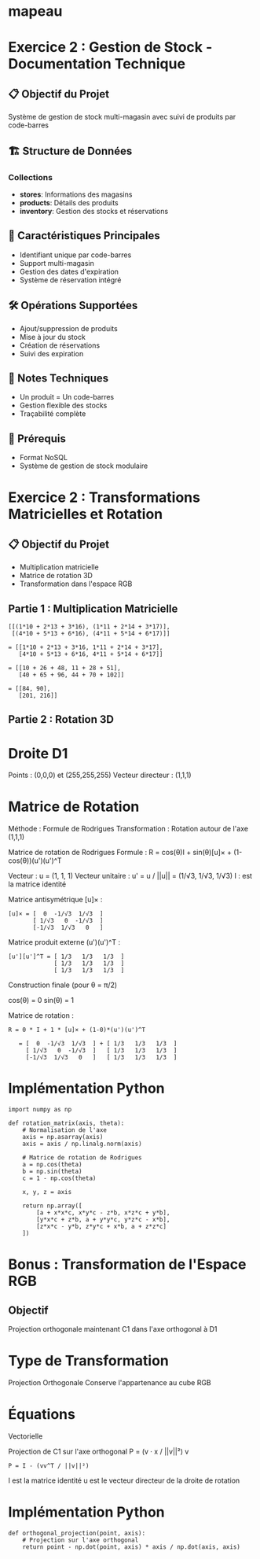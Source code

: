 
# mapeau
# Exercice 2 : Gestion de Stock - Documentation Technique

## 📋 Objectif du Projet
Système de gestion de stock multi-magasin avec suivi de produits par code-barres

## 🏗️ Structure de Données

### Collections
- **stores**: Informations des magasins
- **products**: Détails des produits
- **inventory**: Gestion des stocks et réservations

## 🔑 Caractéristiques Principales
- Identifiant unique par code-barres
- Support multi-magasin
- Gestion des dates d'expiration
- Système de réservation intégré


## 🛠️ Opérations Supportées
- Ajout/suppression de produits
- Mise à jour du stock
- Création de réservations
- Suivi des expiration

## 📝 Notes Techniques
- Un produit = Un code-barres
- Gestion flexible des stocks
- Traçabilité complète

## 🚀 Prérequis
- Format NoSQL
- Système de gestion de stock modulaire

# Exercice 2 : Transformations Matricielles et Rotation

## 📋 Objectif du Projet

- Multiplication matricielle
- Matrice de rotation 3D
- Transformation dans l'espace RGB

## Partie 1 : Multiplication Matricielle

```
[[(1*10 + 2*13 + 3*16), (1*11 + 2*14 + 3*17)],
 [(4*10 + 5*13 + 6*16), (4*11 + 5*14 + 6*17)]]

= [[1*10 + 2*13 + 3*16, 1*11 + 2*14 + 3*17],
   [4*10 + 5*13 + 6*16, 4*11 + 5*14 + 6*17]]

= [[10 + 26 + 48, 11 + 28 + 51],
   [40 + 65 + 96, 44 + 70 + 102]]

= [[84, 90],
   [201, 216]]
```

## Partie 2 : Rotation 3D

# Droite D1

Points : (0,0,0) et (255,255,255)
Vecteur directeur : (1,1,1)

# Matrice de Rotation

Méthode : Formule de Rodrigues
Transformation : Rotation autour de l'axe (1,1,1)

Matrice de rotation de Rodrigues
Formule : R = cos(θ)I + sin(θ)[u]× + (1-cos(θ))(u')(u')^T

Vecteur : u = (1, 1, 1)
Vecteur unitaire : u' = u / ||u|| = (1/√3, 1/√3, 1/√3)
I : est la matrice identité

Matrice antisymétrique [u]× :

```
[u]× = [  0  -1/√3  1/√3  ]
       [ 1/√3   0  -1/√3  ]
       [-1/√3  1/√3   0   ]
```

Matrice produit externe (u')(u')^T :

```
[u'][u']^T = [ 1/3   1/3   1/3  ]
             [ 1/3   1/3   1/3  ]
             [ 1/3   1/3   1/3  ]
```

Construction finale (pour θ = π/2)

cos(θ) = 0
sin(θ) = 1

Matrice de rotation :

```
R = 0 * I + 1 * [u]× + (1-0)*(u')(u')^T

   = [  0  -1/√3  1/√3  ] + [ 1/3   1/3   1/3  ]
     [ 1/√3   0  -1/√3  ]   [ 1/3   1/3   1/3  ]
     [-1/√3  1/√3   0   ]   [ 1/3   1/3   1/3  ]
```
# Implémentation Python
```
import numpy as np

def rotation_matrix(axis, theta):
    # Normalisation de l'axe
    axis = np.asarray(axis)
    axis = axis / np.linalg.norm(axis)
    
    # Matrice de rotation de Rodrigues
    a = np.cos(theta)
    b = np.sin(theta)
    c = 1 - np.cos(theta)
    
    x, y, z = axis
    
    return np.array([
        [a + x*x*c, x*y*c - z*b, x*z*c + y*b],
        [y*x*c + z*b, a + y*y*c, y*z*c - x*b],
        [z*x*c - y*b, z*y*c + x*b, a + z*z*c]
    ])
```
# Bonus : Transformation de l'Espace RGB

## Objectif
Projection orthogonale maintenant C1 dans l'axe orthogonal à D1

# Type de Transformation
Projection Orthogonale
Conserve l'appartenance au cube RGB

# Équations
Vectorielle

Projection de C1 sur l'axe orthogonal
P = (v · x / ||v||²) v
```
P = I - (vv^T / ||v||²)
```
I est la matrice identité
u est le vecteur directeur de la droite de rotation

# Implémentation Python

```
def orthogonal_projection(point, axis):
    # Projection sur l'axe orthogonal
    return point - np.dot(point, axis) * axis / np.dot(axis, axis)
```

>>>>>>> 
